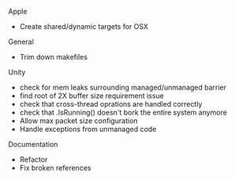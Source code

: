 Apple
 * Create shared/dynamic targets for OSX

General
 * Trim down makefiles

Unity
 * check for mem leaks surrounding managed/unmanaged barrier
 * find root of 2X buffer size requirement issue
 * check that cross-thread oprations are handled correctly
 * check that .IsRunning() doesn't bork the entire system anymore
 * Allow max packet size configuration
 * Handle exceptions from unmanaged code

Documentation
 * Refactor
  * Fix broken references
